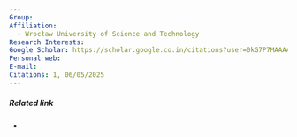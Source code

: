 ```yaml
---
Group: 
Affiliation:
  - Wrocław University of Science and Technology
Research Interests: 
Google Scholar: https://scholar.google.co.in/citations?user=0kG7P7MAAAAJ&hl=en&authuser=2&oi=sra
Personal web: 
E-mail: 
Citations: 1, 06/05/2025
---
```

##### Related link
- 
